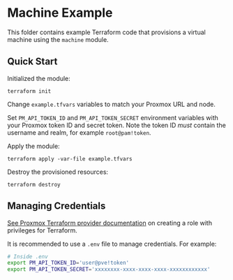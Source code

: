 # Machine Example

This folder contains example Terraform code that provisions a virtual machine using the `machine` module.

## Quick Start

Initialized the module:

```
terraform init
```

Change `example.tfvars` variables to match your Proxmox URL and node.

Set `PM_API_TOKEN_ID` and `PM_API_TOKEN_SECRET` environment variables with your Proxmox token ID and secret token.
Note the token ID *must* contain the username and realm, for example `root@pam!token`.

Apply the module:

```
terraform apply -var-file example.tfvars
```

Destroy the provisioned resources:

```
terraform destroy
```

## Managing Credentials

[See Proxmox Terraform provider documentation](https://registry.terraform.io/providers/Telmate/proxmox/latest/docs#creating-the-proxmox-user-and-role-for-terraform) on creating a role with privileges for Terraform.

It is recommended to use a `.env` file to manage credentials.
For example:

```bash
# Inside .env
export PM_API_TOKEN_ID='user@pve!token'
export PM_API_TOKEN_SECRET='xxxxxxxx-xxxx-xxxx-xxxx-xxxxxxxxxxxx'
```
